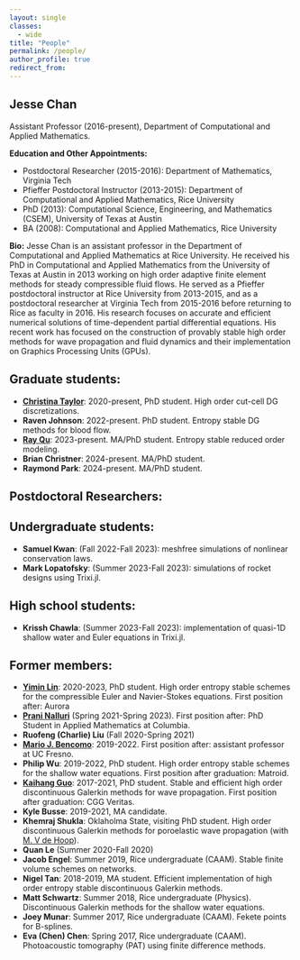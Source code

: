 ```yaml
---
layout: single
classes:
  - wide
title: "People"
permalink: /people/
author_profile: true
redirect_from: 
---
```



## Jesse Chan 

Assistant Professor (2016-present), Department of Computational and Applied Mathematics.

**Education and Other Appointments:**

* Postdoctoral Researcher (2015-2016): Department of Mathematics, Virginia Tech
* Pfieffer Postdoctoral Instructor (2013-2015): Department of Computational and Applied Mathematics, Rice University
* PhD (2013): Computational Science, Engineering, and Mathematics (CSEM), University of Texas at Austin
* BA (2008): Computational and Applied Mathematics, Rice University

**Bio:** Jesse Chan is an assistant professor in the Department of Computational and Applied Mathematics at Rice University.  He received his PhD in Computational and Applied Mathematics from the University of Texas at Austin in 2013 working on high order adaptive finite element methods for steady compressible fluid flows.  He served as a Pfieffer postdoctoral instructor at Rice University from 2013-2015, and as a postdoctoral researcher at Virginia Tech from 2015-2016 before returning to Rice as faculty in 2016. His research focuses on accurate and efficient numerical solutions of time-dependent partial differential equations. His recent work has focused on the construction of provably stable high order methods for wave propagation and fluid dynamics and their implementation on Graphics Processing Units (GPUs).

## Graduate students:

* [**Christina Taylor**](https://sites.google.com/view/christinagtaylor/home): 2020-present, PhD student. High order cut-cell DG discretizations.
* **Raven Johnson**: 2022-present. PhD student. Entropy stable DG methods for blood flow.
* [**Ray Qu**](https://ray-qu.com/): 2023-present. MA/PhD student. Entropy stable reduced order modeling.
* **Brian Christner**: 2024-present. MA/PhD student.
* **Raymond Park**: 2024-present. MA/PhD student.

## Postdoctoral Researchers:

## Undergraduate students:

* **Samuel Kwan**: (Fall 2022-Fall 2023): meshfree simulations of nonlinear conservation laws.
* **Mark Lopatofsky**: (Summer 2023-Fall 2023): simulations of rocket designs using Trixi.jl.

## High school students:

* **Krissh Chawla**: (Summer 2023-Fall 2023): implementation of quasi-1D shallow water and Euler equations in Trixi.jl.

## Former members: 

* [**Yimin Lin**](https://yiminllin.github.io): 2020-2023, PhD student. High order entropy stable schemes for the compressible Euler and Navier-Stokes equations. First position after: Aurora
* [**Prani Nalluri**](https://www.linkedin.com/in/prani-nalluri-292624199/) (Spring 2021-Spring 2023). First position after: PhD Student in Applied Mathematics at Columbia.
* **Ruofeng (Charlie) Liu** (Fall 2020-Spring 2021)
* [**Mario J. Bencomo**](https://scholar.google.com/citations?user=j1w68BQAAAAJ&hl=en): 2019-2022. First position after: assistant professor at UC Fresno.
* **Philip Wu**: 2019-2022, PhD student. High order entropy stable schemes for the shallow water equations. First position after graduation: Matroid.
* [**Kaihang Guo**](https://kguo26.github.io): 2017-2021, PhD student. Stable and efficient high order discontinuous Galerkin methods for wave propagation. First position after graduation: CGG Veritas.
* **Kyle Busse**: 2019-2021, MA candidate. 
* **Khemraj Shukla**: Oklaholma State, visiting PhD student. High order discontinuous Galerkin methods for poroelastic wave propagation (with [M. V de Hoop](http://maartendehoop.rice.edu/)).
* **Quan Le** (Summer 2020-Fall 2020)
* **Jacob Engel**: Summer 2019, Rice undergraduate (CAAM). Stable finite volume schemes on networks. 
* **Nigel Tan**: 2018-2019, MA student. Efficient implementation of high order entropy stable discontinuous Galerkin methods.
* **Matt Schwartz**: Summer 2018, Rice undergraduate (Physics). Discontinuous Galerkin methods for the shallow water equations.
* **Joey Munar**: Summer 2017, Rice undergraduate (CAAM). Fekete points for B-splines.
* **Eva (Chen) Chen**: Spring 2017, Rice undergraduate (CAAM). Photoacoustic tomography (PAT) using finite difference methods.

